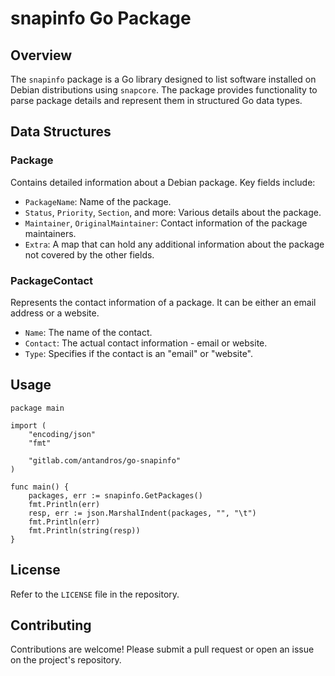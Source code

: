 
# snapinfo Go Package

## Overview

The `snapinfo` package is a Go library designed to list software installed on Debian distributions using `snapcore`. The package provides functionality to parse package details and represent them in structured Go data types.

## Data Structures

### Package

Contains detailed information about a Debian package. Key fields include:

- `PackageName`: Name of the package.
- `Status`, `Priority`, `Section`, and more: Various details about the package.
- `Maintainer`, `OriginalMaintainer`: Contact information of the package maintainers.
- `Extra`: A map that can hold any additional information about the package not covered by the other fields.

### PackageContact

Represents the contact information of a package. It can be either an email address or a website.

- `Name`: The name of the contact.
- `Contact`: The actual contact information - email or website.
- `Type`: Specifies if the contact is an "email" or "website".

## Usage

```
package main

import (
	"encoding/json"
	"fmt"

	"gitlab.com/antandros/go-snapinfo"
)

func main() {
	packages, err := snapinfo.GetPackages()
	fmt.Println(err)
	resp, err := json.MarshalIndent(packages, "", "\t")
	fmt.Println(err)
	fmt.Println(string(resp))
}
```

## License

Refer to the `LICENSE` file in the repository.

## Contributing

Contributions are welcome! Please submit a pull request or open an issue on the project's repository.
